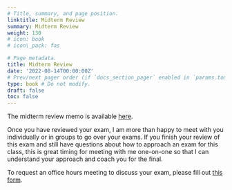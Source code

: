 ```yaml
---
# Title, summary, and page position.
linktitle: Midterm Review
summary: Midterm Review
weight: 130
# icon: book
# icon\_pack: fas

# Page metadata.
title: Midterm Review
date: '2022-08-14T00:00:00Z'
# Prev/next pager order (if `docs_section_pager` enabled in `params.toml`)
type: book # Do not modify.
draft: false
toc: false
---
```


The midterm review memo is available [here](/../../torts-material/midterm-instructions.pdf).

Once you have reviewed your exam, I am more than happy to meet with you individually or in groups to go over your exams. If you finish your review of this exam and still have questions about how to approach an exam for this class, this is great timing for meeting with me one-on-one so that I can understand your approach and coach you for the final.

To request an office hours meeting to discuss your exam, please fill out [this form](https://forms.gle/8CAUer7xBaJK1egm8).